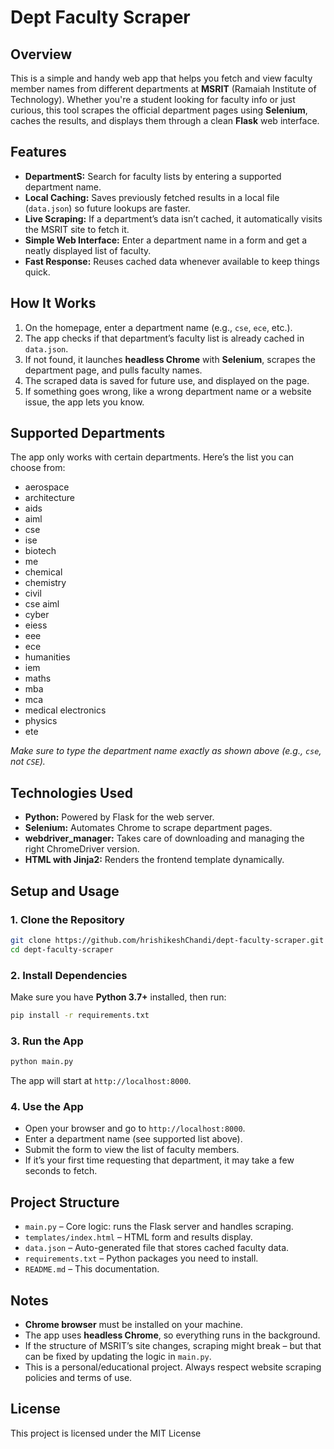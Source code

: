 # Dept Faculty Scraper

## Overview

This is a simple and handy web app that helps you fetch and view faculty member names from different departments at **MSRIT** (Ramaiah Institute of Technology). Whether you're a student looking for faculty info or just curious, this tool scrapes the official department pages using **Selenium**, caches the results, and displays them through a clean **Flask** web interface.

## Features

- **DepartmentS:** Search for faculty lists by entering a supported department name.
- **Local Caching:** Saves previously fetched results in a local file (`data.json`) so future lookups are faster.
- **Live Scraping:** If a department’s data isn’t cached, it automatically visits the MSRIT site to fetch it.
- **Simple Web Interface:** Enter a department name in a form and get a neatly displayed list of faculty.
- **Fast Response:** Reuses cached data whenever available to keep things quick.

## How It Works

1. On the homepage, enter a department name (e.g., `cse`, `ece`, etc.).
2. The app checks if that department’s faculty list is already cached in `data.json`.
3. If not found, it launches **headless Chrome** with **Selenium**, scrapes the department page, and pulls faculty names.
4. The scraped data is saved for future use, and displayed on the page.
5. If something goes wrong, like a wrong department name or a website issue, the app lets you know.

## Supported Departments

The app only works with certain departments. Here’s the list you can choose from:

- aerospace
- architecture
- aids
- aiml
- cse
- ise
- biotech
- me
- chemical
- chemistry
- civil
- cse aiml
- cyber
- eiess
- eee
- ece
- humanities
- iem
- maths
- mba
- mca
- medical electronics
- physics
- ete

_Make sure to type the department name exactly as shown above (e.g., `cse`, not `CSE`)._

## Technologies Used

- **Python:** Powered by Flask for the web server.
- **Selenium:** Automates Chrome to scrape department pages.
- **webdriver_manager:** Takes care of downloading and managing the right ChromeDriver version.
- **HTML with Jinja2:** Renders the frontend template dynamically.

## Setup and Usage

### 1. Clone the Repository

```bash
git clone https://github.com/hrishikeshChandi/dept-faculty-scraper.git
cd dept-faculty-scraper
```

### 2. Install Dependencies

Make sure you have **Python 3.7+** installed, then run:

```bash
pip install -r requirements.txt
```

### 3. Run the App

```bash
python main.py
```

The app will start at `http://localhost:8000`.

### 4. Use the App

- Open your browser and go to `http://localhost:8000`.
- Enter a department name (see supported list above).
- Submit the form to view the list of faculty members.
- If it’s your first time requesting that department, it may take a few seconds to fetch.

## Project Structure

- `main.py` – Core logic: runs the Flask server and handles scraping.
- `templates/index.html` – HTML form and results display.
- `data.json` – Auto-generated file that stores cached faculty data.
- `requirements.txt` – Python packages you need to install.
- `README.md` – This documentation.

## Notes

- **Chrome browser** must be installed on your machine.
- The app uses **headless Chrome**, so everything runs in the background.
- If the structure of MSRIT’s site changes, scraping might break – but that can be fixed by updating the logic in `main.py`.
- This is a personal/educational project. Always respect website scraping policies and terms of use.

## License

This project is licensed under the MIT License
